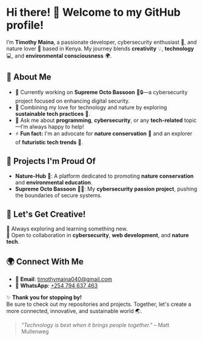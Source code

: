 # Hi there! 👋 Welcome to my GitHub profile!

I’m **Timothy Maina**, a passionate developer, cybersecurity enthusiast 🔐, and nature lover 🌿 based in Kenya. My journey blends **creativity** 💡, **technology** 💻, and **environmental consciousness** 🌍.

## 🚀 About Me  
- 🔭 Currently working on **Supreme Octo Bassoon** 🐙🔒—a cybersecurity project focused on enhancing digital security.  
- 🌱 Combining my love for technology and nature by exploring **sustainable tech practices** 🌳.  
- 💬 Ask me about **programming**, **cybersecurity**, or any **tech-related** topic—I’m always happy to help!  
- ⚡ **Fun fact:** I'm an advocate for **nature conservation** 🌲 and an explorer of **futuristic tech trends** 🤖.

## 🌟 Projects I'm Proud Of  
- **Nature-Hub** 🌿: A platform dedicated to promoting **nature conservation** and **environmental education**.  
- **Supreme Octo Bassoon** 🐙🔐: My **cybersecurity passion project**, pushing the boundaries of secure systems.  

## 🎨 Let's Get Creative!  
🚧 Always exploring and learning something new.  
🤝 Open to collaboration in **cybersecurity**, **web development**, and **nature tech**.  

## 🌍 Connect With Me  
- 📧 **Email**: [timothymaina040@gmail.com](mailto:timothymaina040@gmail.com)  
- 💬 **WhatsApp**: [+254 794 637 463](https://wa.me/254794637463)  

✨ **Thank you for stopping by!**  
Be sure to check out my repositories and projects. Together, let's create a more connected, innovative, and sustainable world 🌏.  

> _"Technology is best when it brings people together."_ – Matt Mullenweg
